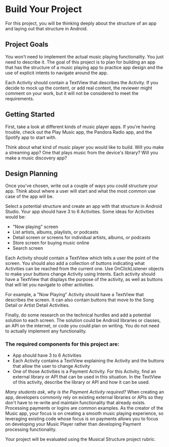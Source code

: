 # Build Your Project
For this project, you will be thinking deeply about the structure of an app and laying out that structure in Android.

## Project Goals
You won't need to implement the actual music playing functionality. You just need to describe it. The goal of this project is to plan for building an app that has the structure of a music playing app to practice app design and the use of explicit intents to navigate around the app.

Each Activity should contain a TextView that describes the Activity. If you decide to mock up the content, or add real content, the reviewer might comment on your work, but it will not be considered to meet the requirements.

## Getting Started
First, take a look at different kinds of music player apps. If you're having trouble, check out the Play Music app, the Pandora Radio app, and the Spotify app to start with.

Think about what kind of music player you would like to build. Will you make a streaming app? One that plays music from the device's library? Will you make a music discovery app?

## Design Planning
Once you've chosen, write out a couple of ways you could structure your app. Think about where a user will start and what the most common use case of the app will be.

Select a potential structure and create an app with that structure in Android Studio. Your app should have 3 to 6 Activities. Some ideas for Activities would be:

- "Now playing" screen
- List artists, albums, playlists, or podcasts
- Detail screen or screens for individual artists, albums, or podcasts
- Store screen for buying music online
- Search screen

Each Activity should contain a TextView which tells a user the point of the screen. You should also add a collection of buttons indicating what Activities can be reached from the current one. Use OnClickListener objects to make your buttons change Activity using Intents. Each activity should have a TextView that displays the purpose of the activity, as well as buttons that will let you navigate to other activities.

For example, a "Now Playing" Activity should have a TextView that describes the screen. It can also contain buttons that move to the Song Detail or Artist Detail Activities.

Finally, do some research on the technical hurdles and add a potential solution to each screen. The solution could be Android libraries or classes, an API on the internet, or code you could plan on writing. You do not need to actually implement any functionality.

### The required components for this project are:
- App should have 3 to 6 Activities
- Each Activity contains a TextView explaining the Activity and the buttons that allow the user to change Activity
- One of those Activities is a Payment Activity. For this Activity, find an external library or API that can be used in this situation. In the TextView of this activity, describe the library or API and how it can be used.

_Many students ask, why is the Payment Activity required?_ When creating an app, developers commonly rely on existing external libraries or APIs so they don't have to re-write and maintain functionality that already exists. Processing payments or logins are common examples. As the creator of the Music app, your focus is on creating a smooth music playing experience, so leveraging existing code whose focus is on payments allows you to focus on developing your Music Player rather than developing Payment processing functionality.

Your project will be evaluated using the Musical Structure project rubric.